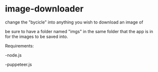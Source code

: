 # image-downloader

change the "bycicle" into anything you wish to download an image of

be sure to have a folder named "imgs" in the same folder that the app is in for the images to be saved into.

Requirements:

-node.js

-puppeteer.js

